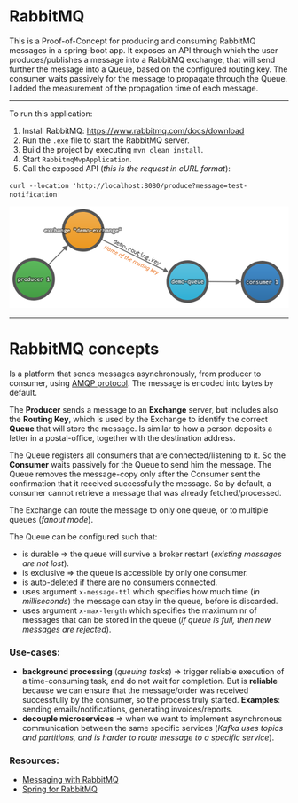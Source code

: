 # RabbitMQ
This is a Proof-of-Concept for producing and consuming RabbitMQ messages in a spring-boot app. It exposes an API through which the user produces/publishes a message into a RabbitMQ exchange, that will send further the message into a Queue, based on the configured routing key. The consumer waits passively for the message to propagate through the Queue. I added the measurement of the propagation time of each message.

---

To run this application:
1) Install RabbitMQ: https://www.rabbitmq.com/docs/download
2) Run the `.exe` file to start the RabbitMQ server.
4) Build the project by executing `mvn clean install`.
6) Start `RabbitmqMvpApplication`.
7) Call the exposed API (_this is the request in cURL format_):
```
curl --location 'http://localhost:8080/produce?message=test-notification'
```

![RabbitMQ components.png](RabbitMQ%20components.png)

---

# RabbitMQ concepts

Is a platform that sends messages asynchronously, from producer to consumer, using [AMQP protocol](https://docs.spring.io/spring-boot/3.3.5/reference/messaging/amqp.html). The message is encoded into bytes by default.

The **Producer** sends a message to an **Exchange** server, but includes also the **Routing Key**, which is used by the Exchange to identify the correct **Queue** that will store the message. Is similar to how a person deposits a letter in a postal-office, together with the destination address.

The Queue registers all consumers that are connected/listening to it. So the **Consumer** waits passively for the Queue to send him the message. The Queue removes the message-copy only after the Consumer sent the confirmation that it received successfully the message. So by default, a consumer cannot retrieve a message that was already fetched/processed.

The Exchange can route the message to only one queue, or to multiple queues (_fanout mode_).

The Queue can be configured such that:
* is durable => the queue will survive a broker restart (_existing messages are not lost_).
* is exclusive => the queue is accessible by only one consumer.
* is auto-deleted if there are no consumers connected.
* uses argument `x-message-ttl` which specifies how much time (_in milliseconds_) the message can stay in the queue, before is discarded.
* uses argument `x-max-length` which specifies the maximum nr of messages that can be stored in the queue (_if queue is full, then new messages are rejected_).

### Use-cases:
* **background processing** (_queuing tasks_) => trigger reliable execution of a time-consuming task, and do not wait for completion. But is **reliable** because we can ensure that the message/order was received successfully by the consumer, so the process truly started. **Examples**: sending emails/notifications, generating invoices/reports.
* **decouple microservices** => when we want to implement asynchronous communication between the same specific services (_Kafka uses topics and partitions, and is harder to route message to a specific service_).

### Resources:
* [Messaging with RabbitMQ](https://spring.io/guides/gs/messaging-rabbitmq/)
* [Spring for RabbitMQ](https://docs.spring.io/spring-boot/3.3.5/reference/messaging/amqp.html)
